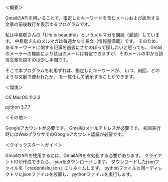 ＜概要＞

GmailのAPIを用いることで、指定したキーワードを含むメールおよび該当する文章の前後数行を表示するプログラムです。


私は中島聡さんの「Life is beautiful」というメルマガを購読（愛読）しています。
中島聡さんのメルマガは毎週かなり長文（情報量満載）です。
そのため、あるキーワードに関する記事を過去にさかのぼって探したいと思っても、
Gmailのメーラーの機能により該当のメールは特定できますが、そのメールの中から該当文章を探すのは少し手間です。


そこで本プログラムを利用すれば、指定したキーワードが、
いつ、何回、どのような文脈で使われたか、
を一覧化して表示することができます。


＜環境＞

OS MacOS 11.2.3

python 3.7.7
  

＜その他＞

Googleアカウントが必要です。
Gmailのメールアドレスが必要です。
初回実行時にはWebブラウザでのGoogleアカウント認証が必要です。

＜クイックスタートガイド＞

GmailのAPIを使用するには、GmailAPIを有効化する必要があります。
クライアントIDが作成できたら、jsonをダウンロードします。
ダウンロードしたjsonファイルを「credentials.json」にリネームします。
pythonファイルと同一ディレクトリにjsonファイルを設置し、
pythonファイルを実行します。




